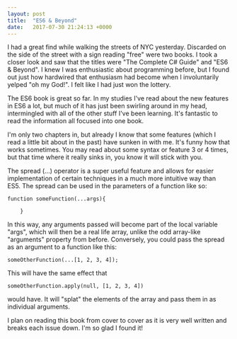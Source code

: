 ```yaml
---
layout: post
title:  "ES6 & Beyond"
date:   2017-07-30 21:24:13 +0000
---
```



I had a great find while walking the streets of NYC yesterday. Discarded on the side of the street with a sign reading "free" were two books. I took a closer look and saw that the titles were "The Complete C# Guide" and "ES6 & Beyond". I knew I was enthusiastic about programming before, but I found out just how hardwired that enthusiasm had become when I involuntarily yelped "oh my God!".  I felt like I had just won the lottery. 

The ES6 book is great so far. In my studies I've read about the new features in ES6 a lot, but much of it has just been swirling around in my head, intermingled with all of the other stuff I've been learning. It's fantastic to read the information all focused into one book. 

I'm only two chapters in, but already I know that some features (which I read a little bit about in the past) have sunken in with me. It's funny how that works sometimes. You may read about some syntax or feature 3 or 4 times, but that time where it really sinks in, you know it will stick with you. 

The spread (...) operator is a super useful feature and allows for easier implementation of certain techniques in a much more intuitive way than ES5. The spread can be used in the parameters of a function like so:

    function someFunction(...args){ 
		
		}
		
In this way, any arguments passed will become part of the local variable "args", which will then be a real life array, unlike the odd array-like "arguments" property from before. Conversely, you could pass the spread as an argument to a function like this: 

    someOtherFunction(...[1, 2, 3, 4]);
		
This will have the same effect that 

    someOtherFunction.apply(null, [1, 2, 3, 4]) 
		
would have. It will "splat" the elements of the array and pass them in as individual arguments.

I plan on reading this book from cover to cover as it is very well written and breaks each issue down. I'm so glad I found it!


		

